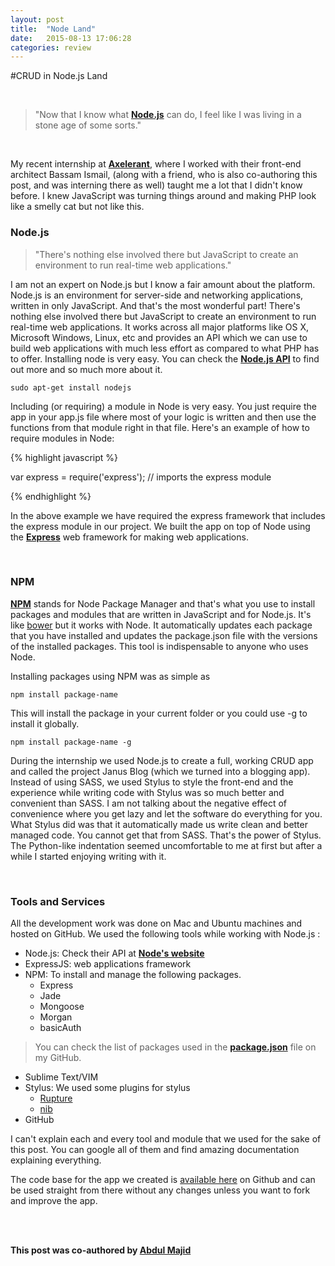 ```yaml
---
layout: post
title:  "Node Land"
date:   2015-08-13 17:06:28
categories: review
---
```

#CRUD in Node.js Land

<br />

>"Now that I know what **[Node.js](nodejs.org)** can do, I feel like I  was living in a stone age of some sorts."

<br />

My recent internship at **[Axelerant](axelerant.com)**, where I worked with their front-end architect Bassam Ismail, (along with a friend, who is also co-authoring this post, and was interning there as well) taught me a lot that I didn't know before. I knew JavaScript was turning things around and making PHP look like a smelly cat but not like this. 


### Node.js


>"There's nothing else involved there but JavaScript to create an environment to run real-time web applications."



I am not an expert on Node.js but I know a fair amount about the platform. Node.js is an environment for server-side and networking applications, written in only JavaScript. And that's the most wonderful part! There's nothing else involved there but JavaScript to create an environment to run real-time web applications. It works across all major platforms like OS X, Microsoft Windows, Linux, etc and provides an API which we can use to build web applications with much less effort as compared to what PHP has to offer.  Installing node is very easy. You can check the **[Node.js API](https://nodejs.org/api/)** to find out more and so much more about it.

`sudo apt-get install nodejs`

Including (or requiring) a module in Node is very easy. You just require the app in your app.js file where most of your logic is written and then use the functions from that module right in that file. Here's an example of how to require modules in Node:

{% highlight javascript %}

var express = require('express');
// imports the express module

{% endhighlight %}

In the above example we have required the express framework that includes the express module in our project. 
We built the app on top of Node using the **[Express](http://expressjs.com/)** web framework for making web applications. 

<br />

### NPM


**[NPM](npmjs.com)** stands for Node Package Manager and that's what you use to install packages and modules that are written in JavaScript and for Node.js. It's like [bower](bower.io) but it works with Node. It automatically updates each package that you have installed and updates the package.json file with the versions of the installed packages.
This tool is indispensable to anyone who uses Node. 

Installing packages using NPM was as simple as 

`npm install package-name`

This will install the package in your current folder or you could use -g to install it globally. 

`npm install package-name -g`

During the internship we used Node.js to create a full, working CRUD app and called the project Janus Blog (which we turned into a blogging app). Instead of using SASS, we used Stylus to style the front-end and the experience while writing code with Stylus was so much better and convenient than SASS. I am not talking about the negative effect of convenience where you get lazy and let the software do everything for you. What Stylus did was that it automatically made us write clean and better managed code. You cannot get that from SASS. That's the power of Stylus. The Python-like indentation seemed uncomfortable to me at first but after a while I started enjoying writing with it.

<br />

### Tools and Services

All the development work was done on Mac and Ubuntu machines and hosted on GitHub. We used the following tools while working with Node.js : 

- Node.js: Check their API at **[Node's website](nodejs.org)**
- ExpressJS: web applications framework 
- NPM: To install and manage the following packages. 
    * Express
    * Jade
    * Mongoose
    * Morgan
    * basicAuth

>You can check the list of packages used in the **[package.json](https://github.com/adamfredie/blogger/blob/master/package.json)** 
>file on my GitHub.

- Sublime Text/VIM 
- Stylus: We used some plugins for stylus
    * [Rupture](https://github.com/jenius/rupture)
    * [nib](https://github.com/tj/nib)
- GitHub

I can't explain each and every tool and module that we used for the sake of this post. You can google all of them and find amazing documentation explaining everything.

The code base for the app we created is [available here](https://github.com/adamfredie/blogger) on Github and can be used straight from there without any changes unless you want to fork and improve the app.


<br />
<br />

**This post was co-authored by [Abdul Majid](https://twitter.com/maajidz)**

<!-- #80bd01 Node -->
<!-- #f26922 Ax -->
